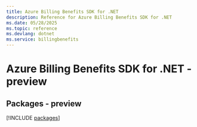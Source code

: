 ```yaml
---
title: Azure Billing Benefits SDK for .NET
description: Reference for Azure Billing Benefits SDK for .NET
ms.date: 05/28/2025
ms.topic: reference
ms.devlang: dotnet
ms.service: billingbenefits
---
```

# Azure Billing Benefits SDK for .NET - preview
## Packages - preview
[!INCLUDE [packages](billing-benefits-index.md)]